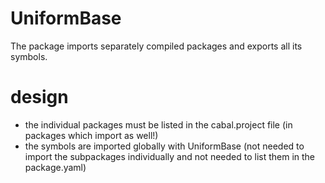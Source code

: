 # UniformBase

The package imports separately compiled packages and exports all its symbols. 

# design
- the individual packages must be listed in the cabal.project file (in packages which import as well!)
- the symbols are imported globally with UniformBase (not needed to import the subpackages individually and not needed to list them in the package.yaml)
